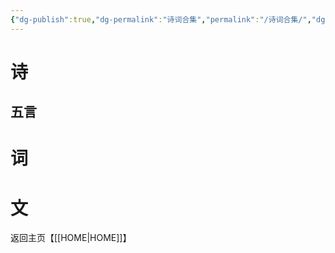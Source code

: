 ```yaml
---
{"dg-publish":true,"dg-permalink":"诗词合集","permalink":"/诗词合集/","dgPassFrontmatter":true}
---
```


# 诗
## 五言
# 词
# 文
返回主页【[[HOME\|HOME]]】